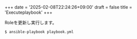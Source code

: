 +++
date = '2025-02-08T22:24:26+09:00'
draft = false
title = 'Executeplaybook'
+++

Roleを更新し実行します。

```bash
$ ansible-playbook playbook.yml
```